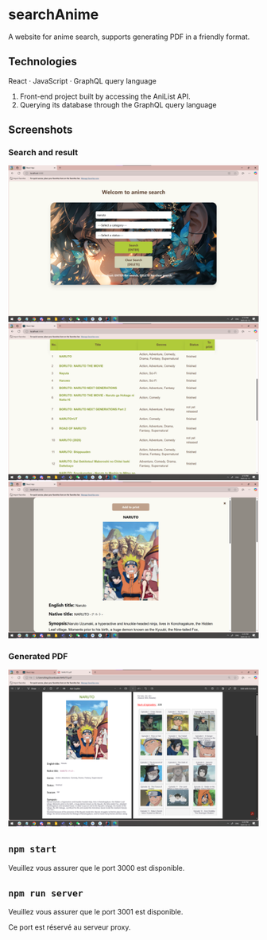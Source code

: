 # searchAnime
A website for anime search, supports generating PDF in a friendly format.


## Technologies ##
React · JavaScript · GraphQL query language

1. Front-end project built by accessing the AniList API.
1. Querying its database through the GraphQL query language

## Screenshots ##

### Search and result ###
![](images/welcome.png)
![](images/search-result.png)
![](images/anime-details.png)

### Generated PDF ###
![](images/generatedPDF.png)


## `npm start` ##

Veuillez vous assurer que le port 3000 est disponible.


## `npm run server` ##
Veuillez vous assurer que le port 3001 est disponible.

Ce port est réservé au serveur proxy.
